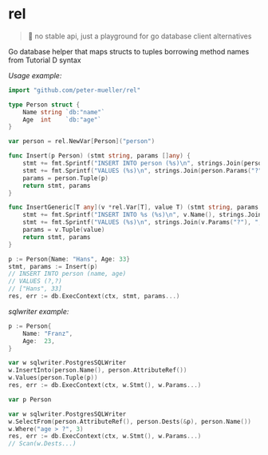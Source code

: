 # rel 

> :construction: no stable api, just a playground for go database client alternatives

Go database helper that maps structs to tuples borrowing method names from Tutorial D syntax

*Usage example:*
```go
import "github.com/peter-mueller/rel"

type Person struct {
	Name string `db:"name"`
	Age  int    `db:"age"`
}

var person = rel.NewVar[Person]("person")

func Insert(p Person) (stmt string, params []any) {
	stmt += fmt.Sprintf("INSERT INTO person (%s)\n", strings.Join(person.AttributeRef(), ", "))
	stmt += fmt.Sprintf("VALUES (%s)\n", strings.Join(person.Params("?"), ","))
	params = person.Tuple(p)
	return stmt, params
}

func InsertGeneric[T any](v *rel.Var[T], value T) (stmt string, params []any) {
	stmt += fmt.Sprintf("INSERT INTO %s (%s)\n", v.Name(), strings.Join(v.AttributeRef(), ", "))
	stmt += fmt.Sprintf("VALUES (%s)\n", strings.Join(v.Params("?"), ","))
	params = v.Tuple(value)
	return stmt, params
}

p := Person{Name: "Hans", Age: 33}
stmt, params := Insert(p)
// INSERT INTO person (name, age) 
// VALUES (?,?)
// ["Hans", 33]
res, err := db.ExecContext(ctx, stmt, params...)
```

*sqlwriter example:*

```go
p := Person{
	Name: "Franz",
	Age:  23,
}

var w sqlwriter.PostgresSQLWriter
w.InsertInto(person.Name(), person.AttributeRef())
w.Values(person.Tuple(p))
res, err := db.ExecContext(ctx, w.Stmt(), w.Params...)
```

```go
var p Person

var w sqlwriter.PostgresSQLWriter
w.SelectFrom(person.AttributeRef(), person.Dests(&p), person.Name())
w.Where("age > ?", 3)
res, err := db.ExecContext(ctx, w.Stmt(), w.Params...)
// Scan(w.Dests...)
```